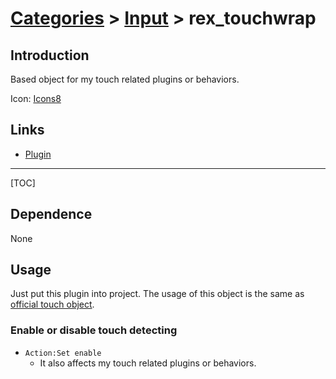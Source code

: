 # [Categories](categories.index.html) > [Input](input.index.html) > rex_touchwrap

## Introduction

Based object for my touch related plugins or behaviors.

Icon: [Icons8](https://icons8.com/)

## Links

- [Plugin](https://rexrainbow.github.io/C3RexDoc/repo/rex_touchwrap.c3addon)


----

[TOC]

## Dependence

None

## Usage

Just put this plugin into project. The usage of this object is the same as [official touch object](https://www.scirra.com/manual/119/touch).

### Enable or disable touch detecting

- `Action:Set enable`
  - It also affects my touch related plugins or behaviors.